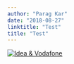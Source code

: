 ```yaml
---
author: "Parag Kar"
date: "2018-08-27"
linktitle: "Test"
title: "Test"
---
```

<div>
<div class='tableauPlaceholder' id='viz1535351212930' style='position: relative'><noscript><a href='https:&#47;&#47;paragkar.wordpress.com&#47;'><img alt='Idea &amp; Vodafone ' src='https:&#47;&#47;public.tableau.com&#47;static&#47;images&#47;20&#47;2018_03_01_Spectrum__Expiring&#47;Spectrum&#47;1_rss.png' style='border: none' /></a></noscript><object class='tableauViz'  style='display:none;'><param name='host_url' value='https%3A%2F%2Fpublic.tableau.com%2F' /> <param name='embed_code_version' value='3' /> <param name='site_root' value='' /><param name='name' value='2018_03_01_Spectrum__Expiring&#47;Spectrum' /><param name='tabs' value='no' /><param name='toolbar' value='yes' /><param name='static_image' value='https:&#47;&#47;public.tableau.com&#47;static&#47;images&#47;20&#47;2018_03_01_Spectrum__Expiring&#47;Spectrum&#47;1.png' /> <param name='animate_transition' value='yes' /><param name='display_static_image' value='yes' /><param name='display_spinner' value='yes' /><param name='display_overlay' value='yes' /><param name='display_count' value='yes' /></object></div>                <script type='text/javascript'>                    var divElement = document.getElementById('viz1535351212930');                    var vizElement = divElement.getElementsByTagName('object')[0];                    vizElement.style.width='100%';vizElement.style.height=(divElement.offsetWidth*0.75)+'px';                    var scriptElement = document.createElement('script');                    scriptElement.src = 'https://public.tableau.com/javascripts/api/viz_v1.js';                    vizElement.parentNode.insertBefore(scriptElement, vizElement);                </script>
</div>